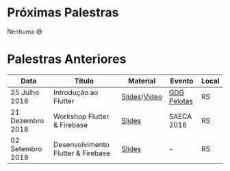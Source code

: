# Próximas Palestras

Nenhuma :sweat_smile:

# Palestras Anteriores

| Data        | Título | Material | Evento | Local |
| ----------- | ----- | ----- | -------- | ------|
| 25 Julho 2018 | Introdução ao Flutter | [Slides](https://speakerdeck.com/reeichert/introducao-ao-flutter)/[Video](https://www.youtube.com/watch?v=EutjZUcjNBs) | [GDG Pelotas](https://www.meetup.com/pt-BR/GDG-Pelotas/) | RS |
| 21 Dezembro 2018 | Workshop Flutter & Firebase | [Slides](https://speakerdeck.com/reeichert/desenvolvimento-multiplataforma-com-flutter-e-firebase) | SAECA 2018 | RS |
| 02 Setembro 2019 | Desenvolvimento Flutter & Firebase | [Slides](https://speakerdeck.com/reeichert/desenvolvimento-multiplataforma-com-flutter-e-firebase-01c34f63-a2b3-4c49-9e89-c7ad06960360) | - | RS |